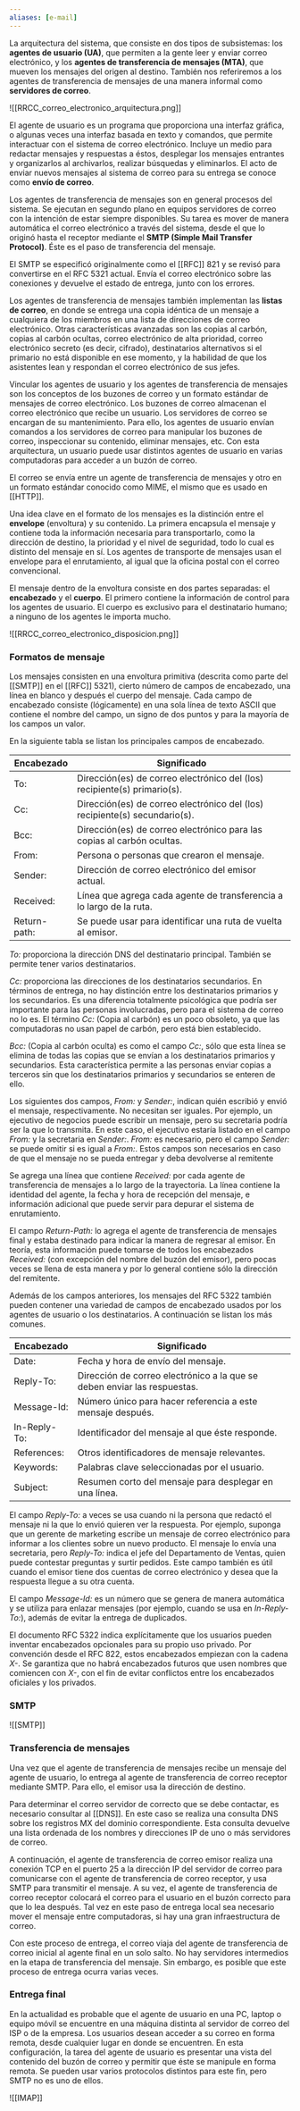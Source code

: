 ```yaml
---
aliases: [e-mail]
---
```


La arquitectura del sistema, que consiste en dos tipos de subsistemas: los **agentes de usuario (UA)**, que permiten a la gente leer y enviar correo electrónico, y los **agentes de transferencia de mensajes (MTA)**, que mueven los mensajes del origen al destino. También nos referiremos a los agentes de transferencia de mensajes de una manera informal como **servidores de correo**.

![[RRCC_correo_electronico_arquitectura.png]]

El agente de usuario es un programa que proporciona una interfaz gráfica, o algunas veces una interfaz basada en texto y comandos, que permite interactuar con el sistema de correo electrónico. Incluye un medio para redactar mensajes y respuestas a éstos, desplegar los mensajes entrantes y organizarlos al archivarlos, realizar búsquedas y eliminarlos. El acto de enviar nuevos mensajes al sistema de correo para su entrega se conoce como **envío de correo**.

Los agentes de transferencia de mensajes son en general procesos del sistema. Se ejecutan en segundo plano en equipos servidores de correo con la intención de estar siempre disponibles. Su tarea es mover de manera automática el correo electrónico a través del sistema, desde el que lo originó hasta el receptor mediante el **SMTP (Simple Mail Transfer Protocol)**. Éste es el paso de transferencia del mensaje.

El SMTP se especificó originalmente como el [[RFC]] 821 y se revisó para convertirse en el RFC 5321 actual. Envía el correo electrónico sobre las conexiones y devuelve el estado de entrega, junto con los errores.

Los agentes de transferencia de mensajes también implementan las **listas de correo**, en donde se entrega una copia idéntica de un mensaje a cualquiera de los miembros en una lista de direcciones de correo electrónico. Otras características avanzadas son las copias al carbón, copias al carbón ocultas, correo electrónico de alta prioridad, correo electrónico secreto (es decir, cifrado), destinatarios alternativos si el primario no está disponible en ese momento, y la habilidad de que los asistentes lean y respondan el correo electrónico de sus jefes.

Vincular los agentes de usuario y los agentes de transferencia de mensajes son los conceptos de los buzones de correo y un formato estándar de mensajes de correo electrónico. Los buzones de correo almacenan el correo electrónico que recibe un usuario. Los servidores de correo se encargan de su mantenimiento. Para ello, los agentes de usuario envían comandos a los servidores de correo para manipular los buzones de correo, inspeccionar su contenido, eliminar mensajes, etc. Con esta arquitectura, un usuario puede usar distintos agentes de usuario en varias computadoras para acceder a un buzón de correo. 

El correo se envía entre un agente de transferencia de mensajes y otro en un formato estándar conocido como MIME, el mismo que es usado en [[HTTP]].

Una idea clave en el formato de los mensajes es la distinción entre el **envelope** (envoltura) y su contenido. La primera encapsula el mensaje y contiene toda la información necesaria para transportarlo, como la dirección de destino, la prioridad y el nivel de seguridad, todo lo cual es distinto del mensaje en sí. Los agentes de transporte de mensajes usan el envelope para el enrutamiento, al igual que la oficina postal con el correo convencional.

El mensaje dentro de la envoltura consiste en dos partes separadas: el **encabezado** y el **cuerpo**. El primero contiene la información de control para los agentes de usuario. El cuerpo es exclusivo para el destinatario humano; a ninguno de los agentes le importa mucho.

![[RRCC_correo_electronico_disposicion.png]]

### Formatos de mensaje
Los mensajes consisten en una envoltura primitiva (descrita como parte del [[SMTP]] en el [[RFC]] 5321), cierto número de campos de encabezado, una línea en blanco y después el cuerpo del mensaje. Cada campo de encabezado consiste (lógicamente) en una sola línea de texto ASCII que contiene el nombre del campo, un signo de dos puntos y para la mayoría de los campos un valor.

En la siguiente tabla se listan los principales campos de encabezado.

| Encabezado   | Significado                                                                |
| ------------ | -------------------------------------------------------------------------- |
| To:          | Dirección(es) de correo electrónico del (los) recipiente(s) primario(s).   |
| Cc:          | Dirección(es) de correo electrónico del (los) recipiente(s) secundario(s). |
| Bcc:         | Dirección(es) de correo electrónico para las copias al carbón ocultas.     |
| From:        | Persona o personas que crearon el mensaje.                                 |
| Sender:      | Dirección de correo electrónico del emisor actual.                         |
| Received:    | Línea que agrega cada agente de transferencia a lo largo de la ruta.       |
| Return-path: | Se puede usar para identificar una ruta de vuelta al emisor.               |

*To:* proporciona la dirección DNS del destinatario principal. También se permite tener varios destinatarios.

*Cc:* proporciona las direcciones de los destinatarios secundarios. En términos de entrega, no hay distinción entre los destinatarios primarios y los secundarios. Es una diferencia totalmente psicológica que podría ser importante para las personas involucradas, pero para el sistema de correo no lo es. El término *Cc:* (Copia al carbón) es un poco obsoleto, ya que las computadoras no usan papel de carbón, pero está bien establecido.

*Bcc:* (Copia al carbón oculta) es como el campo *Cc:*, sólo que esta línea se elimina de todas las copias que se envían a los destinatarios primarios y secundarios. Esta característica permite a las personas enviar copias a terceros sin que los destinatarios primarios y secundarios se enteren de ello.

Los siguientes dos campos, *From:* y *Sender:*, indican quién escribió y envió el mensaje, respectivamente. No necesitan ser iguales. Por ejemplo, un ejecutivo de negocios puede escribir un mensaje, pero su secretaria podría ser la que lo transmita. En este caso, el ejecutivo estaría listado en el campo *From:* y la secretaria en *Sender:*. *From:* es necesario, pero el campo *Sender:* se puede omitir si es igual a *From:*. Estos campos son necesarios en caso de que el mensaje no se pueda entregar y deba devolverse al remitente

Se agrega una línea que contiene *Received:* por cada agente de transferencia de mensajes a lo largo de la trayectoria. La línea contiene la identidad del agente, la fecha y hora de recepción del mensaje, e información adicional que puede servir para depurar el sistema de enrutamiento.

El campo *Return-Path:* lo agrega el agente de transferencia de mensajes final y estaba destinado para indicar la manera de regresar al emisor. En teoría, esta información puede tomarse de todos los encabezados *Received:* (con excepción del nombre del buzón del emisor), pero pocas veces se llena de esta manera y por lo general contiene sólo la dirección del remitente.

Además de los campos anteriores, los mensajes del RFC 5322 también pueden contener una variedad de campos de encabezado usados por los agentes de usuario o los destinatarios. A continuación se listan los más comunes.

| Encabezado   | Significado                                                              |
| ------------ | ------------------------------------------------------------------------ |
| Date:        | Fecha y hora de envío del mensaje.                                       |
| Reply-To:    | Dirección de correo electrónico a la que se deben enviar las respuestas. |
| Message-Id:  | Número único para hacer referencia a este mensaje después.               |
| In-Reply-To: | Identificador del mensaje al que éste responde.                          |
| References:  | Otros identificadores de mensaje relevantes.                             |
| Keywords:    | Palabras clave seleccionadas por el usuario.                             |
| Subject:     | Resumen corto del mensaje para desplegar en una línea.                   |

El campo *Reply-To:* a veces se usa cuando ni la persona que redactó el mensaje ni la que lo envió quieren ver la respuesta. Por ejemplo, suponga que un gerente de marketing escribe un mensaje de correo electrónico para informar a los clientes sobre un nuevo producto. El mensaje lo envía una secretaria, pero *Reply-To:* indica el jefe del Departamento de Ventas, quien puede contestar preguntas y surtir pedidos. Este campo también es útil cuando el emisor tiene dos cuentas de correo electrónico y desea que la respuesta llegue a su otra cuenta.

El campo *Message-Id:* es un número que se genera de manera automática y se utiliza para enlazar mensajes (por ejemplo, cuando se usa en *In-Reply-To:*), además de evitar la entrega de duplicados.

El documento RFC 5322 indica explícitamente que los usuarios pueden inventar encabezados opcionales para su propio uso privado. Por convención desde el RFC 822, estos encabezados empiezan con la cadena *X-*. Se garantiza que no habrá encabezados futuros que usen nombres que comiencen con *X-*, con el fin de evitar conflictos entre los encabezados oficiales y los privados.

### SMTP
![[SMTP]]

### Transferencia de mensajes
Una vez que el agente de transferencia de mensajes recibe un mensaje del agente de usuario, lo entrega al agente de transferencia de correo receptor mediante SMTP. Para ello, el emisor usa la dirección de destino.

Para determinar el correo servidor de correcto que se debe contactar, es necesario consultar al [[DNS]]. En este caso se realiza una consulta DNS sobre los registros MX del dominio correspondiente. Esta consulta devuelve una lista ordenada de los nombres y direcciones IP de uno o más servidores de correo.

A continuación, el agente de transferencia de correo emisor realiza una conexión TCP en el puerto 25 a la dirección IP del servidor de correo para comunicarse con el agente de transferencia de correo receptor, y usa SMTP para transmitir el mensaje. A su vez, el agente de transferencia de correo receptor colocará el correo para el usuario en el buzón correcto para que lo lea después. Tal vez en este paso de entrega local sea necesario mover el mensaje entre computadoras, si hay una gran infraestructura de correo.

Con este proceso de entrega, el correo viaja del agente de transferencia de correo inicial al agente final en un solo salto. No hay servidores intermedios en la etapa de transferencia del mensaje. Sin embargo, es posible que este proceso de entrega ocurra varias veces.

### Entrega final
En la actualidad es probable que el agente de usuario en una PC, laptop o equipo móvil se encuentre en una máquina distinta al servidor de correo del ISP o de la empresa. Los usuarios desean acceder a su correo en forma remota, desde cualquier lugar en donde se encuentren. En esta configuración, la tarea del agente de usuario es presentar una vista del contenido del buzón de correo y permitir que éste se manipule en forma remota. Se pueden usar varios protocolos distintos para este fin, pero SMTP no es uno de ellos.

![[IMAP]]

